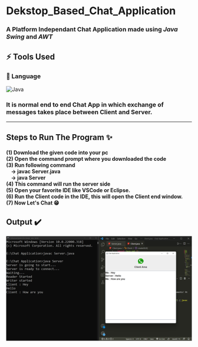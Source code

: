 # Dekstop_Based_Chat_Application

<h3> A Platform Independant Chat Application made using <i>Java Swing</i> and <i>AWT</i></h3>

## ⚡ Tools Used

### 🚀 Language

![Java](https://img.shields.io/badge/Java-ED8B00?style=for-the-badge&logo=java&logoColor=white)

<h3> It is normal end to end Chat App in which exchange of messages takes place between Client and Server. </h3>
<hr> 

## Steps to Run The Program ✨
<h4>
  (1) Download the given code into your pc </br>
  (2) Open the command prompt where you downloaded the code </br>
  (3) Run following command </br>
      &nbsp; &nbsp; -> javac Server.java  </br>
      &nbsp; &nbsp; -> java Server        </br>
  (4) This command will run the server side </br>
  (5) Open your favorite IDE like VSCode or Eclipse. </br>
  (6) Run the Client code in the IDE, this will open the Client end window. </br>
  (7) Now Let's Chat 😁 </br>

</h4>

## Output ✔️

<img src="Chat SS.png" alt="Result">
